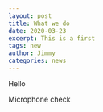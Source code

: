 ```yaml
---
layout: post
title: What we do
date: 2020-03-23
excerpt: This is a first
tags: new
author: Jimmy
categories: news
---
```


Hello

Microphone check
